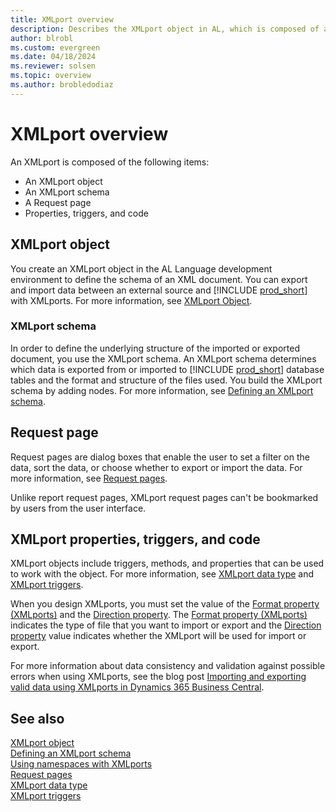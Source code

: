```yaml
---
title: XMLport overview
description: Describes the XMLport object in AL, which is composed of a schema, request page, properties, triggers, and code.
author: blrobl
ms.custom: evergreen
ms.date: 04/18/2024
ms.reviewer: solsen
ms.topic: overview
ms.author: brobledodiaz
---
```


# XMLport overview

An XMLport is composed of the following items:

- An XMLport object
- An XMLport schema
- A Request page
- Properties, triggers, and code

## XMLport object

You create an XMLport object in the AL Language development environment to define the schema of an XML document. You can export and import data between an external source and [!INCLUDE [prod_short](includes/prod_short.md)] with XMLports. For more information, see [XMLport Object](devenv-xmlport-object.md).

### XMLport schema

In order to define the underlying structure of the imported or exported document, you use the XMLport schema. An XMLport schema determines which data is exported from or imported to [!INCLUDE [prod_short](includes/prod_short.md)] database tables and the format and structure of the files used. You build the XMLport schema by adding nodes. For more information, see [Defining an XMLport schema](devenv-xmlport-schema.md).

## Request page

Request pages are dialog boxes that enable the user to set a filter on the data, sort the data, or choose whether to export or import the data. For more information, see [Request pages](devenv-request-pages.md).

Unlike report request pages, XMLport request pages can't be bookmarked by users from the user interface.

## XMLport properties, triggers, and code

XMLport objects include triggers, methods, and properties that can be used to work with the object. For more information, see [XMLport data type](methods-auto/xmlport/xmlport-data-type.md) and [XMLport triggers](triggers-auto/xmlport/devenv-oninitxmlport-xmlport-trigger.md).

When you design XMLports, you must set the value of the [Format property (XMLports)](properties/devenv-format-property.md) and the [Direction property](properties/devenv-direction-property.md). The [Format property (XMLports)](properties/devenv-format-property.md) indicates the type of file that you want to import or export and the [Direction property](properties/devenv-direction-property.md) value indicates whether the XMLport will be used for import or export.

For more information about data consistency and validation against possible errors when using XMLports, see the blog post [Importing and exporting valid data using XMLports in Dynamics 365 Business Central](https://cloudblogs.microsoft.com/dynamics365/it/2019/05/22/importing-and-exporting-valid-data-using-xmlports-in-dynamics-365-business-central/).

## See also

[XMLport object](devenv-xmlport-object.md)  
[Defining an XMLport schema](devenv-xmlport-schema.md)  
[Using namespaces with XMLports](devenv-using-namespaces-with-xmlports.md)  
[Request pages](devenv-request-pages.md)  
[XMLport data type](methods-auto/xmlport/xmlport-data-type.md)  
[XMLport triggers](triggers-auto/xmlport/devenv-oninitxmlport-xmlport-trigger.md)

